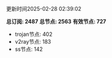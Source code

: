 更新时间2025-02-28 02:39:02

**总订阅: 2487**
**总节点: 2563**
**有效节点: 727**
- trojan节点: 402
- v2ray节点: 183
- ss节点: 142
